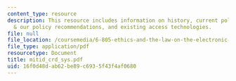 ```yaml
---
content_type: resource
description: This resource includes information on history, current policy practice
  & our policy recommendations, and existing access technologies.
file: null
file_location: /coursemedia/6-805-ethics-and-the-law-on-the-electronic-frontier-fall-2005/16f0d48dab62be89c6935f43f4af0680_mitid_crd_sys.pdf
file_type: application/pdf
resourcetype: Document
title: mitid_crd_sys.pdf
uid: 16f0d48d-ab62-be89-c693-5f43f4af0680
---
```


